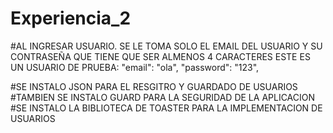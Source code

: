 # Experiencia_2
#AL INGRESAR USUARIO. SE LE TOMA SOLO EL EMAIL DEL USUARIO Y SU CONTRASEÑA QUE TIENE QUE SER ALMENOS 4 CARACTERES
ESTE ES UN USUARIO DE PRUEBA: "email": "ola", "password": "123",

#SE INSTALO JSON PARA EL RESGITRO Y GUARDADO DE USUARIOS
#TAMBIEN SE INSTALO GUARD PARA LA SEGURIDAD DE LA APLICACION
#SE INSTALO LA BIBLIOTECA DE TOASTER PARA LA IMPLEMENTACION DE USUARIOS


